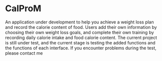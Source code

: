 # CalProM
An application under development to help you achieve a weight loss plan and record the calorie content of food. Users add their own information by choosing their own weight loss goals, and complete their own training by recording daily calorie intake and food calorie content. The current project is still under test, and the current stage is testing the added functions and the functions of each interface. If you encounter problems during the test, please contact me
